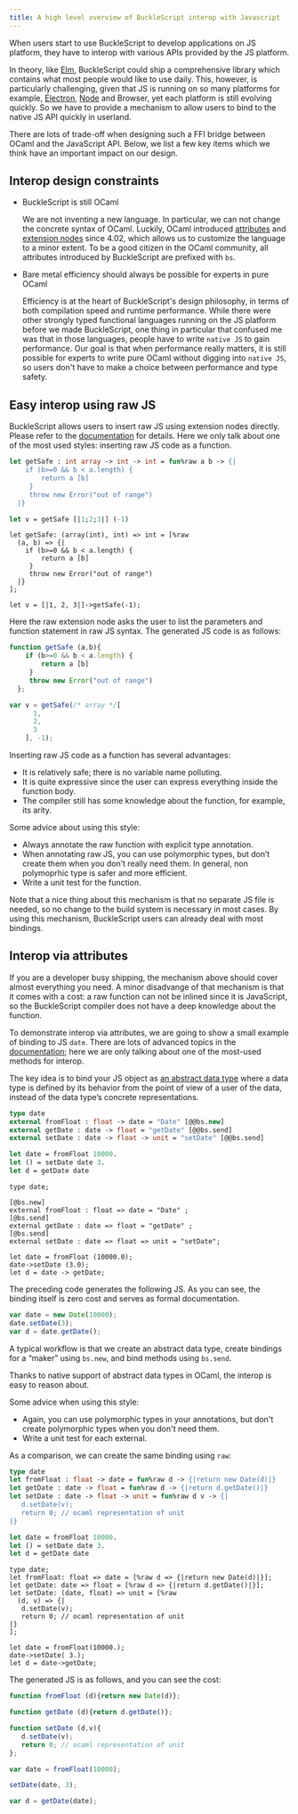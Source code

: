 ```yaml
---
title: A high level overview of BuckleScript interop with Javascript
---
```


When users start to use BuckleScript to develop applications on JS platform, they have to interop with various APIs provided by the JS platform. 

In theory, like [Elm](https://elm-lang.org/), BuckleScript could ship a comprehensive library which contains what most people would like to use daily.
This, however, is particularly challenging, given that 
JS is running on so many platforms for example, [Electron](https://electronjs.org/), [Node](https://nodejs.org/) and Browser, yet each platform is still evolving quickly. So we have to provide a mechanism to allow users to bind to the native JS API quickly in userland.

There are lots of trade-off when designing such a FFI bridge between OCaml and the JavaScript API. Below, we list a few key items which we think have an important impact on our design.

## Interop design constraints

- BuckleScript is still OCaml

    We are not inventing a new language. In particular, we can not change the concrete syntax of OCaml. Luckily, OCaml introduced [attributes](https://caml.inria.fr/pub/docs/manual-ocaml/extn.html#sec260) and [extension nodes](https://caml.inria.fr/pub/docs/manual-ocaml/extn.html#sec262) since 4.02, which allows us to customize the language to a minor extent. To be a good citizen in the OCaml community, all attributes introduced by BuckleScript are prefixed with `bs`.

- Bare metal efficiency should always be possible for experts in pure OCaml

    Efficiency is at the heart of BuckleScript's design philosophy, in terms of both compilation speed and runtime performance. While there were other strongly typed functional languages running on the JS platform before we made BuckleScript, one thing in particular that confused me was that in those languages, people have to write `native JS` to gain performance. Our goal is that when performance really matters, it is still possible for experts to write pure OCaml without digging into `native JS`, so users don't have to make a choice between performance and type safety.



## Easy interop using raw JS

BuckleScript allows users to insert raw JS using extension nodes directly. Please refer to the [documentation](https://bucklescript.github.io/docs/en/embed-raw-javascript) for details. Here we only talk about one of the most used styles: inserting raw JS code as a function.

```ocaml
let getSafe : int array -> int -> int = fun%raw a b -> {| 
	if (b>=0 && b < a.length) {
    	return a [b]
     }
     throw new Error("out of range")
  |} 

let v = getSafe [|1;2;3|] (-1)
```
```reason
let getSafe: (array(int), int) => int = [%raw
  (a, b) => {|
	if (b>=0 && b < a.length) {
    	return a [b]
     }
     throw new Error("out of range")
  |}
];

let v = [|1, 2, 3|]->getSafe(-1);
```

Here the raw extension node asks the user to list the parameters and function statement in raw JS syntax. The generated JS code is as follows:

```js
function getSafe (a,b){ 
	if (b>=0 && b < a.length) {
    	return a [b]
     }
     throw new Error("out of range")
  };

var v = getSafe(/* array */[
      1,
      2,
      3
    ], -1);

```

Inserting raw JS code as a function has several advantages:

- It is relatively safe; there is no variable name polluting.
- It is quite expressive since the user can express everything inside the function body.
- The compiler still has some knowledge about the function, for example, its arity.

Some advice about using this style:
- Always annotate the raw function with explicit type annotation.
- When annotating raw JS, you can use polymorphic types, but don’t create them when you don’t really need them. In general, non polymoprhic type is safer and more efficient.
- Write a unit test for the function.

Note that a nice thing about this mechanism is that no separate JS file is needed, so no change to the build system is necessary in most cases. By using this mechanism, BuckleScript users can already deal with most bindings.

## Interop via attributes

If you are a developer busy shipping, the mechanism above should cover almost everything you need. A minor disadvange of that mechanism is that it comes with a cost: a raw function can not be inlined since it is JavaScript, so the BuckleScript compiler does not have a deep knowledge about the function.

To demonstrate interop via attributes, we are going to show a small example of binding to JS `date`. There are lots of advanced topics in the [documentation](https://bucklescript.github.io/docs/en/interop-overview); here we are only talking about one of the most-used methods for interop.

The key idea is to bind your JS object as [an abstract data type](https://en.wikipedia.org/wiki/Abstract_data_type) where a data type is defined by its behavior from the point of view of a user of the data, instead of the data type’s concrete representations.

```ocaml
type date
external fromFloat : float -> date = "Date" [@@bs.new]
external getDate : date -> float = "getDate" [@@bs.send]
external setDate : date -> float -> unit = "setDate" [@@bs.send]

let date = fromFloat 10000.
let () = setDate date 3.
let d = getDate date
```

```reason
type date;

[@bs.new]
external fromFloat : float => date = "Date" ;
[@bs.send]
external getDate : date => float = "getDate" ;
[@bs.send]
external setDate : date => float => unit = "setDate";

let date = fromFloat (10000.0);
date->setDate (3.0);
let d = date -> getDate;
```

The preceding code generates the following JS. As you can see, the binding itself is zero cost and serves as formal documentation.

```js
var date = new Date(10000);
date.setDate(3);
var d = date.getDate();
```

A typical workflow is that we create an abstract data type, create bindings for a “maker” using `bs.new`, and bind methods using `bs.send`.

Thanks to native support of abstract data types in OCaml, the interop is easy to reason about.

Some advice when using this style:
- Again, you can use polymorphic types in your annotations, but don't create polymorphic types when you don't need them.
- Write a unit test for each external.

As a comparison, we can create the same binding using `raw`:

```ocaml
type date
let fromFloat : float -> date = fun%raw d -> {|return new Date(d)|}
let getDate : date -> float = fun%raw d -> {|return d.getDate()|}
let setDate : date -> float -> unit = fun%raw d v -> {|
   d.setDate(v);
   return 0; // ocaml representation of unit 
|}

let date = fromFloat 10000.
let () = setDate date 3.
let d = getDate date
```

```reason
type date;
let fromFloat: float => date = [%raw d => {|return new Date(d)|}];
let getDate: date => float = [%raw d => {|return d.getDate()|}];
let setDate: (date, float) => unit = [%raw
  (d, v) => {|
   d.setDate(v);
   return 0; // ocaml representation of unit
|}
];

let date = fromFloat(10000.);
date->setDate( 3.);
let d = date->getDate;

```

The generated JS is as follows, and you can see the cost:

```js
function fromFloat (d){return new Date(d)};

function getDate (d){return d.getDate()};

function setDate (d,v){
   d.setDate(v);
   return 0; // ocaml representation of unit 
};

var date = fromFloat(10000);

setDate(date, 3);

var d = getDate(date);
```


<!-- ,  and provide various methods over such abstract data type. -->

